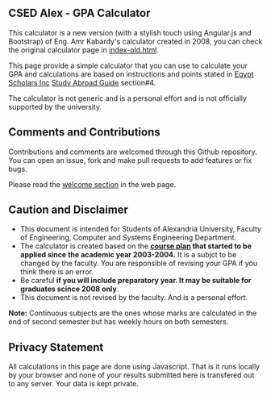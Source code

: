 CSED Alex - GPA Calculator
-------------------------

This calculator is a new version (with a stylish touch using Angular.js and Bootstrap) of Eng. Amr Kabardy's calculator created in 2008, you can check the original calculator page in [index-old.html](https://hazemsamir.github.io/csed-gpa/old-index.html).


This page provide a simple calculator that you can use to calculate your GPA and calculations are based on instructions and points stated in [Egypt Scholars Inc](http://egyptscholars.org/) [Study Abroad Guide](http://egyptscholars.org/study-abroad-guide/) section#4.

The calculator is not generic and is a personal effort and is not officially supported by the university.


Comments and Contributions
---------------------
Contributions and comments are welcomed through this Github repository. You can open an issue, fork and make pull requests to add features or fix bugs.

Please read the [welcome section](http://hazemsamir.github.io/csed-gpa) in the web page.


Caution and Disclaimer
----------------------
- This document is intended for Students of Alexandria University, Faculty of Engineering, Computer and Systems Engineering Department.
- The calculator is created based on the **[course plan](https://hazemsamir.github.io/csed-gpa/docs/BylawsFinal.pdf) that started to be applied since the academic year 2003-2004.** It is a subjct to be changed by the faculty. You are responsible of revising your GPA if you think there is an error.
- Be careful **if you will include preparatory year. It may be suitable for graduates scince 2008 only**.
- This document is not revised by the faculty. And is a personal effort.

**Note:** Continuous subjects are the ones whose marks are calculated in the end of second semester but has weekly hours on both semesters.

Privacy Statement
-----------------
All calculations in this page are done using Javascript. That is it runs locally by your browser and none of your results submitted here is transfered out to any server. Your data is kept private.